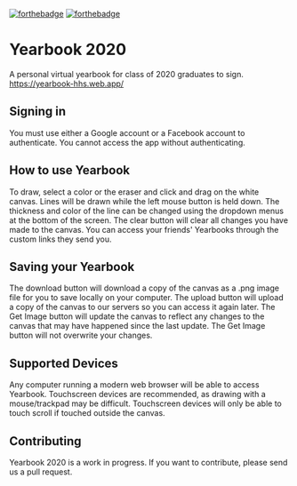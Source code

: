 [![forthebadge](https://forthebadge.com/images/badges/made-with-javascript.svg)](https://forthebadge.com) [![forthebadge](https://forthebadge.com/images/badges/uses-html.svg)](https://forthebadge.com)
# Yearbook 2020
A personal virtual yearbook for class of 2020 graduates to sign.  
https://yearbook-hhs.web.app/

## Signing in
You must use either a Google account or a Facebook account to authenticate. You cannot access the app without authenticating.

## How to use Yearbook
To draw, select a color or the eraser and click and drag on the white canvas. Lines will be drawn while the left mouse button is held down. The thickness and color of the line can be changed using the dropdown menus at the bottom of the screen. The clear button will clear all changes you have made to the canvas. You can access your friends' Yearbooks through the custom links they send you.  

## Saving your Yearbook  
The download button will download a copy of the canvas as a .png image file for you to save locally on your computer. The upload button will upload a copy of the canvas to our servers so you can access it again later. The Get Image button will update the canvas to reflect any changes to the canvas that may have happened since the last update. The Get Image button will not overwrite your changes.  

## Supported Devices  
Any computer running a modern web browser will be able to access Yearbook. Touchscreen devices are recommended, as drawing with a mouse/trackpad may be difficult. Touchscreen devices will only be able to touch scroll if touched outside the canvas.  

## Contributing  
Yearbook 2020 is a work in progress. If you want to contribute, please send us a pull request.
